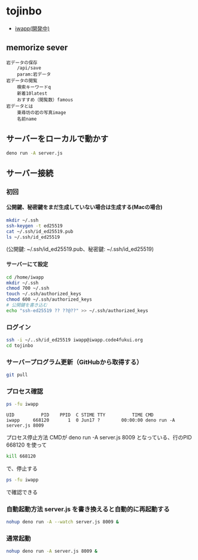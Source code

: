 # tojinbo

- [iwapp(開発中)](https://iwapp.code4fukui.org/)

## memorize sever

```protocol
岩データの保存
    /api/save
    param:岩データ
岩データの閲覧
    検索キーワードq
    新着10latest
    おすすめ（閲覧数）famous
岩データとは
    東尋坊の岩の写真image
    名前name
```

## サーバーをローカルで動かす

```sh
deno run -A server.js
```

## サーバー接続

### 初回

#### 公開鍵、秘密鍵をまだ生成していない場合は生成する(Macの場合)

```sh
mkdir ~/.ssh
ssh-keygen -t ed25519
cat ~/.ssh/id_ed25519.pub
ls ~/.ssh/id_ed25519
```
(公開鍵: ~/.ssh/id_ed25519.pub、秘密鍵: ~/.ssh/id_ed25519)

#### サーバーにて設定

```sh
cd /home/iwapp
mkdir ~/.ssh
chmod 700 ~/.ssh
touch ~/.ssh/authorized_keys
chmod 600 ~/.ssh/authorized_keys
# 公開鍵を書き込む
echo "ssh-ed25519 ?? ??@??" >> ~/.ssh/authorized_keys
```

### ログイン

```sh
ssh -i ~/..sh/id_ed25519 iwapp@iwapp.code4fukui.org
cd tojinbo
```

### サーバープログラム更新（GitHubから取得する）

```sh
git pull
```

### プロセス確認

```sh
ps -fu iwapp
```
```
UID          PID    PPID  C STIME TTY          TIME CMD
iwapp     668120       1  0 Jun17 ?        00:00:00 deno run -A server.js 8009
```

プロセス停止方法
CMDが deno run -A server.js 8009 となっている、行のPID 668120 を使って
```sh
kill 668120
```
で、停止する

```sh
ps -fu iwapp
```
で確認できる

### 自動起動方法 server.js を書き換えると自動的に再起動する

```sh
nohup deno run -A --watch server.js 8009 &
```

### 通常起動

```sh
nohup deno run -A server.js 8009 &
```
